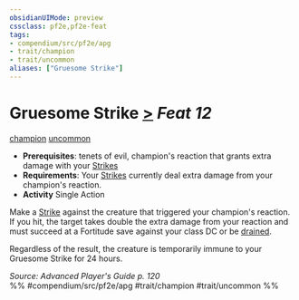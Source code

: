 ```yaml
---
obsidianUIMode: preview
cssclass: pf2e,pf2e-feat
tags:
- compendium/src/pf2e/apg
- trait/champion
- trait/uncommon
aliases: ["Gruesome Strike"]
---
```

# Gruesome Strike  [>](chapter-9-playing-the-game.md#Actions "Single Action") *Feat 12*  
[champion](Reference/Rules/Traits/champion.md "Champion Class Trait")  [uncommon](uncommon.md "Uncommon Rarity Trait")  

- **Prerequisites**: tenets of evil, champion's reaction that grants extra damage with your [Strikes](strike.md)
- **Requirements**: Your [Strikes](strike.md) currently deal extra damage from your champion's reaction.
- **Activity** Single Action

Make a [Strike](strike.md) against the creature that triggered your champion's reaction. If you hit, the target takes double the extra damage from your reaction and must succeed at a Fortitude save against your class DC or be [drained](conditions.md#Drained).

Regardless of the result, the creature is temporarily immune to your Gruesome Strike for 24 hours.

*Source: Advanced Player's Guide p. 120*  
%% #compendium/src/pf2e/apg #trait/champion #trait/uncommon %%